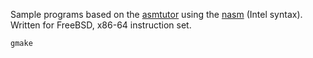 Sample programs based on the [asmtutor](https://asmtutor.com) using the [nasm](https://nasm.us) (Intel syntax). Written for FreeBSD, x86-64 instruction set.

```shell
gmake
```
